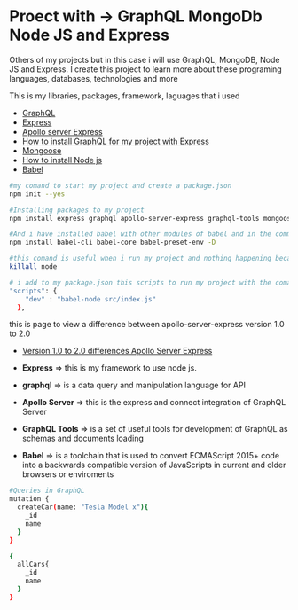 # Proect with -> GraphQL MongoDb Node JS and Express

Others of my projects but in this case i will use GraphQL, MongoDB, Node JS and Express. I create this project to learn more about these programing languages, databases, technologies and more

This is my libraries, packages, framework, laguages that i used
- [GraphQL](https://graphql.org/)
- [Express](https://expressjs.com/)
- [Apollo server Express](https://www.apollographql.com/docs/apollo-server/)
- [How to install GraphQL for my project with Express](https://graphql.org/code/)
- [Mongoose](https://mongoosejs.com/)
- [How to install Node js](https://nodejs.org/en/download/package-manager/#arch-linux)
- [Babel](https://babeljs.io/docs/en/)

``` sh
#my comand to start my project and create a package.json
npm init --yes

#Installing packages to my project
npm install express graphql apollo-server-express graphql-tools mongoose

#And i have installed babel with other modules of babel and in the command i put -D to add my packages only in the development enviroment
npm install babel-cli babel-core babel-preset-env -D

#this comand is useful when i run my project and nothing happening because the port is already in use (this comand is unix comand)
killall node

# i add to my package.json this scripts to run my project with the comand npm run dev
"scripts": {
    "dev" : "babel-node src/index.js"
  },

```

this is page to view a difference between apollo-server-express version 1.0 to 2.0
- [Version 1.0 to 2.0 differences Apollo Server Express](https://dev.to/gloriamaris/apollo-server-express-10-to-20-fix-graphiqlexpress-and-graphiqlexpress-is-not-a-function-in-a-tutorial-by-xoor-41jn)


- **Express** => this is my framework to use node js.
- **graphql** => is a data query and manipulation language for API 
- **Apollo Server** => this is the express and connect integration of GraphQL Server
- **GraphQL Tools** => is a set of useful tools for development of GraphQL as schemas and documents loading
- **Babel** => is a toolchain that is used to convert ECMAScript 2015+ code into a backwards compatible version of JavaScripts in current and older browsers or enviroments

```sh
#Queries in GraphQL
mutation {
  createCar(name: "Tesla Model x"){
    _id
    name
  }
}

{
  allCars{
    _id
    name
  }
}
```